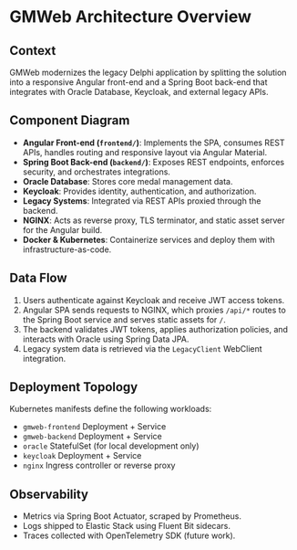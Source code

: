 # GMWeb Architecture Overview

## Context
GMWeb modernizes the legacy Delphi application by splitting the solution into a responsive Angular front-end and a Spring Boot back-end that integrates with Oracle Database, Keycloak, and external legacy APIs.

## Component Diagram
- **Angular Front-end (`frontend/`)**: Implements the SPA, consumes REST APIs, handles routing and responsive layout via Angular Material.
- **Spring Boot Back-end (`backend/`)**: Exposes REST endpoints, enforces security, and orchestrates integrations.
- **Oracle Database**: Stores core medal management data.
- **Keycloak**: Provides identity, authentication, and authorization.
- **Legacy Systems**: Integrated via REST APIs proxied through the backend.
- **NGINX**: Acts as reverse proxy, TLS terminator, and static asset server for the Angular build.
- **Docker & Kubernetes**: Containerize services and deploy them with infrastructure-as-code.

## Data Flow
1. Users authenticate against Keycloak and receive JWT access tokens.
2. Angular SPA sends requests to NGINX, which proxies `/api/*` routes to the Spring Boot service and serves static assets for `/`.
3. The backend validates JWT tokens, applies authorization policies, and interacts with Oracle using Spring Data JPA.
4. Legacy system data is retrieved via the `LegacyClient` WebClient integration.

## Deployment Topology
Kubernetes manifests define the following workloads:
- `gmweb-frontend` Deployment + Service
- `gmweb-backend` Deployment + Service
- `oracle` StatefulSet (for local development only)
- `keycloak` Deployment + Service
- `nginx` Ingress controller or reverse proxy

## Observability
- Metrics via Spring Boot Actuator, scraped by Prometheus.
- Logs shipped to Elastic Stack using Fluent Bit sidecars.
- Traces collected with OpenTelemetry SDK (future work).
